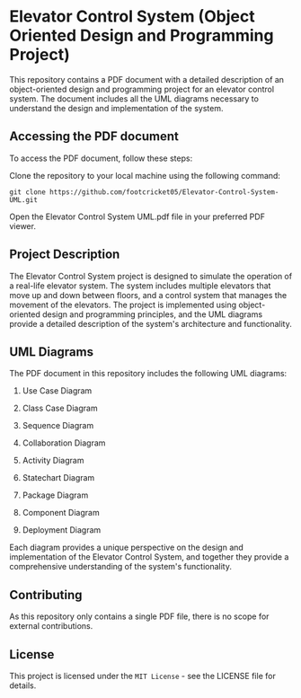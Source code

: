# Elevator Control System (Object Oriented Design and Programming Project)

This repository contains a PDF document with a detailed description of an object-oriented design and programming project for an elevator control system. The document includes all the UML diagrams necessary to understand the design and implementation of the system.

## Accessing the PDF document
To access the PDF document, follow these steps:

Clone the repository to your local machine using the following command:
```
git clone https://github.com/footcricket05/Elevator-Control-System-UML.git
```

Open the Elevator Control System UML.pdf file in your preferred PDF viewer.



## Project Description
The Elevator Control System project is designed to simulate the operation of a real-life elevator system. The system includes multiple elevators that move up and down between floors, and a control system that manages the movement of the elevators. The project is implemented using object-oriented design and programming principles, and the UML diagrams provide a detailed description of the system's architecture and functionality.



## UML Diagrams
The PDF document in this repository includes the following UML diagrams:

1. Use Case Diagram

2. Class Case Diagram

3. Sequence Diagram

4. Collaboration Diagram

5. Activity Diagram

6. Statechart Diagram

7. Package Diagram

8. Component Diagram

9. Deployment Diagram

Each diagram provides a unique perspective on the design and implementation of the Elevator Control System, and together they provide a comprehensive understanding of the system's functionality.



## Contributing
As this repository only contains a single PDF file, there is no scope for external contributions.



## License
This project is licensed under the `MIT License` - see the LICENSE file for details.
